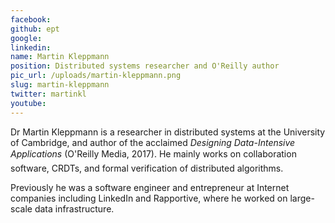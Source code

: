 ```yaml
---
facebook: 
github: ept
google: 
linkedin: 
name: Martin Kleppmann
position: Distributed systems researcher and O'Reilly author
pic_url: /uploads/martin-kleppmann.png
slug: martin-kleppmann
twitter: martinkl
youtube: 
---
```

<p>Dr Martin Kleppmann is a researcher in distributed systems at the University of Cambridge, and author of the acclaimed <em>Designing Data-Intensive Applications</em> (O&#39;Reilly Media, 2017). He mainly works on collaboration software, CRDTs, and formal verification of distributed algorithms.</p>

<p>Previously he was a software engineer and entrepreneur at Internet companies including LinkedIn and Rapportive, where he worked on large-scale data infrastructure.</p>
